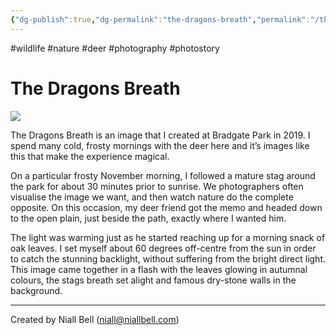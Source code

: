 ```yaml
---
{"dg-publish":true,"dg-permalink":"the-dragons-breath","permalink":"/the-dragons-breath/","title":"The Dragons Breath","tags":["wildlife","nature","deer","photography","photostory"],"noteIcon":null,"created":"2024-04-17T11:53:47.239+01:00","updated":"2024-04-22T13:10:31.473+01:00"}
---
```


#wildlife #nature #deer #photography #photostory
# The Dragons Breath

![](https://i.imgur.com/8bzvnWQ.png)

The Dragons Breath is an image that I created at Bradgate Park in 2019. I spend many cold, frosty mornings with the deer here and it’s images like this that make the experience magical.

On a particular frosty November morning, I followed a mature stag around the park for about 30 minutes prior to sunrise. We photographers often visualise the image we want, and then watch nature do the complete opposite. On this occasion, my deer friend got the memo and headed down to the open plain, just beside the path, exactly where I wanted him.

The light was warming just as he started reaching up for a morning snack of oak leaves. I set myself about 60 degrees off-centre from the sun in order to catch the stunning backlight, without suffering from the bright direct light. This image came together in a flash with the leaves glowing in autumnal colours, the stags breath set alight and famous dry-stone walls in the background.

---
Created by Niall Bell (niall@niallbell.com)